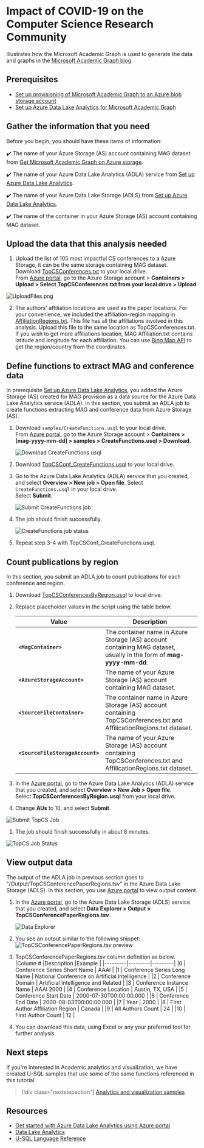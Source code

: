 # Impact of COVID-19 on the Computer Science Research Community

Illustrates how the Microsoft Academic Graph is used to generate the data and graphs in the [Microsoft Academic Graph blog](https://www.microsoft.com/en-us/research/project/academic/articles/impact-of-covid-19-on-computer-science-research-community/). 

## Prerequisites
* [Set up provisioning of Microsoft Academic Graph to an Azure blob storage account](https://docs.microsoft.com/en-us/academic-services/graph/get-started-setup-provisioning?branch=index-build-commands-launch)
* [Set up Azure Data Lake Analytics for Microsoft Academic Graph](https://docs.microsoft.com/en-us/academic-services/graph/get-started-setup-azure-data-lake-analytics?branch=index-build-commands-launch)

## Gather the information that you need

Before you begin, you should have these items of information:

  :heavy_check_mark:  The name of your Azure Storage (AS) account containing MAG dataset from [Get Microsoft Academic Graph on Azure storage](get-started-setup-provisioning.md#note-azure-storage-account-name-and-primary-key).

   :heavy_check_mark:  The name of your Azure Data Lake Analytics (ADLA) service from [Set up Azure Data Lake Analytics](get-started-setup-azure-data-lake-analytics.md#create-azure-data-lake-analytics-account).

   :heavy_check_mark:  The name of your Azure Data Lake Storage (ADLS) from [Set up Azure Data Lake Analytics](get-started-setup-azure-data-lake-analytics.md#create-azure-data-lake-analytics-account).

   :heavy_check_mark:  The name of the container in your Azure Storage (AS) account containing MAG dataset.
   
## Upload the data that this analysis needed

1. Upload the list of 105 most impactful CS conferences to a Azure Storage, it can be the same storage containing MAG dataset.<br> Download  [TopCSConferences.txt](TopCSConferences.txt) to your local drive. <br> From [Azure portal](https://portal.azure.com), go to the Azure Storage account > **Containers > Upload > Select TopCSConferences.txt from your local drive > Upload**

 ![UploadFiles.png](UploadFiles.png "Upload files")
 
2. The authors' affiliation locations are used as the paper locations. For your convenience, we included the affiliation-region mapping in [AffiliationRegions.txt](AffiliationRegions.txt). This file has all the affiliations involved in this analysis. Upload this file to the same location as TopCSConferences.txt. <br>If you wish to get more affiliations location, MAG Affiliation.txt contains latitude and longitude for each affiliation. You can use [Bing Map API](https://docs.microsoft.com/en-us/bingmaps/rest-services/locations/find-a-location-by-point) to get the region/country from the coordinates.

## Define functions to extract MAG and conference data

In prerequisite [Set up Azure Data Lake Analytics](get-started-setup-azure-data-lake-analytics.md), you added the Azure Storage (AS) created for MAG provision as a data source for the Azure Data Lake Analytics service (ADLA). In this section, you submit an ADLA job to create functions extracting MAG and conference data from Azure Storage (AS).

1. Download `samples/CreateFunctions.usql` to your local drive. <br> From [Azure portal](https://portal.azure.com), go to the Azure Storage account > **Containers > [mag-yyyy-mm-dd] > samples > CreateFunctions.usql > Download**.

   ![Download CreateFunctions.usql](DownloadCreateFunctions.usql.png "Download CreateFunctions.usql")

2. Download [TopCSConf_CreateFunctions.usql](TopCSConf_CreateFunctions.usql) to your local drive.

3. Go to the Azure Data Lake Analytics (ADLA) service that you created, and select **Overview > New job > Open file**. Select `CreateFunctions.usql` in your local drive. <br> Select **Submit**.

   ![Submit CreateFunctions job](SubmitCreateFunctionsJob.png "Submit CreateFunctions job")

1. The job should finish successfully.

   ![CreateFunctions job status](https://docs.microsoft.com/en-us/academic-services/graph/media/samples-azure-data-lake-hindex/create-functions-status.png "CreateFunctions job status")
   
1. Repeat step 3-4 with TopCSConf_CreateFunctions.usql.

## Count publications by region

In this section, you submit an ADLA job to count publications for each conference and region.

1. Download [TopCSConferencesByRegion.usql](TopCSConferencesByRegion.usql) to local drive.

1. Replace placeholder values in the script using the table below.

   |Value  |Description  |
   |---------|---------|
   |**`<MagContainer>`** | The container name in Azure Storage (AS) account containing MAG dataset, usually in the form of **mag-yyyy-mm-dd**. |
   |**`<AzureStorageAccount>`** | The name of your Azure Storage (AS) account containing MAG dataset. |
   |**`<SourceFileContainer>`** | The container name in Azure Storage (AS) account containing TopCSConferences.txt and AffilicationRegions.txt dataset. |
   |**`<SourceFileStorageAccount>`** | The name of your Azure Storage (AS) account containing TopCSConferences.txt and AffilicationRegions.txt dataset. |
   
1. In the [Azure portal](https://portal.azure.com), go to the Azure Data Lake Analytics (ADLA) service that you created, and select **Overview > New Job > Open file**. <br> Select **TopCSConferencesByRegion.usql** from your local drive.

1. Change **AUs** to 10, and select **Submit**.
  
  ![Submit TopCS Job](SubmitTopCSJob.png "Submit TopCS Job")
  
1. The job should finish successfully in about 8 minutes.

  ![TopCS Job Status](JobStatus.png "TopCS Job Status")

## View output data

The output of the ADLA job in previous section goes to "/Output/TopCSConferencePaperRegions.tsv" in the Azure Data Lake Storage (ADLS). In this section, you use [Azure portal](https://portal.azure.com/) to view output content.

1. In the [Azure portal](https://portal.azure.com), go to the Azure Data Lake Storage (ADLS) service that you created, and select **Data Explorer > Output > TopCSConferencePaperRegions.tsv**.

   ![Data Explorer](TopCSConfernecePaperRegions.png "Data Explorer")
   
1. You see an output similar to the following snippet:
 ![TopCSConferencePaperRegions.tsv preview](OutputPreview.png "TopCSConferencePaperRegions.tsv preview")
 
1. TopCSConferencePaperRegions.tsv column definition as below.
   |Column #  |Description  |Example  |
   |---------|---------|---------|
   |0 | Conference Series Short Name | AAAI |
   |1 | Conference Series Long Name | National Conference on Artificial Intelligence |
   |2 | Conference Domain | Artificial Intelligence and Related |
   |3 | Conference Instance Name | AAAI 2000 |
   |4 | Conference Location | Austin, TX, USA |
   |5 | Conference Start Date | 2000-07-30T00:00:00.000 |
   |6 | Conference End Date | 2000-08-03T00:00:00.000 |
   |7 | Year | 2000 |
   |8 | First Author Affiliation Region | Canada |
   |9 | All Authors Count | 24 |
   |10 | First Author Count | 12 |
   
1. You can download this data, using Excel or any your preferred tool for further analysis.

## Next steps

If you're interested in Academic analytics and visualization, we have created U-SQL samples that use some of the same functions referenced in this tutorial.

> [!div class="nextstepaction"]
>[Analytics and visualization samples](https://docs.microsoft.com/en-us/academic-services/graph/samples-azure-data-lake-analytics)

## Resources

* [Get started with Azure Data Lake Analytics using Azure portal](https://docs.microsoft.com/azure/data-lake-analytics/data-lake-analytics-get-started-portal)
* [Data Lake Analytics](https://azure.microsoft.com/services/data-lake-analytics/)
* [U-SQL Language Reference](https://docs.microsoft.com/u-sql/)

